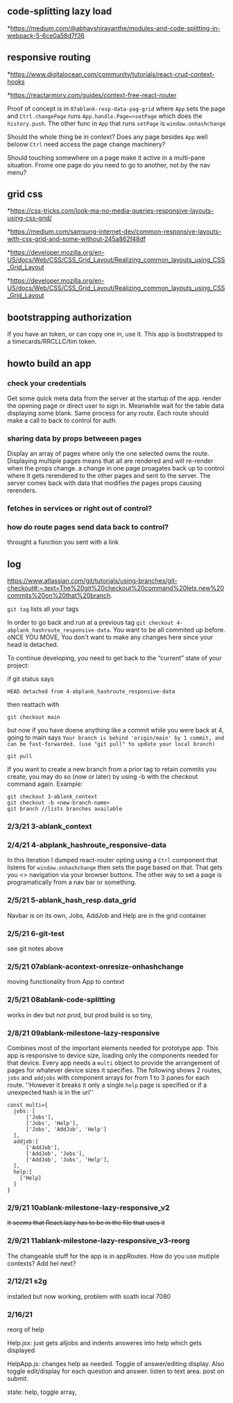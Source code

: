 ## code-splitting lazy load
*https://medium.com/@abhayshiravanthe/modules-and-code-splitting-in-webpack-5-6ce0a58d7f36

## responsive routing
*https://www.digitalocean.com/community/tutorials/react-crud-context-hooks

*https://reactarmory.com/guides/context-free-react-router

Proof of concept is in `07ablank-resp-data-pag-grid` where `App`  sets the page and `Ctrl.changePage` runs `App.handle.Page=>setPage` which does the `history.push`. The other func in `App` that runs `setPage` is `window.onhashchange`

Should the whole thing be in context? Does any page besides `App` well beloow `Ctrl` need access the page change machinery?

Should touching somewhere on a page make it active in a multi-pane situation. Frome one page do you need to go to another, not by the nav menu?


## grid css
*https://css-tricks.com/look-ma-no-media-queries-responsive-layouts-using-css-grid/

*https://medium.com/samsung-internet-dev/common-responsive-layouts-with-css-grid-and-some-without-245a862f48df

*https://developer.mozilla.org/en-US/docs/Web/CSS/CSS_Grid_Layout/Realizing_common_layouts_using_CSS_Grid_Layout

*https://developer.mozilla.org/en-US/docs/Web/CSS/CSS_Grid_Layout/Realizing_common_layouts_using_CSS_Grid_Layout


## bootstrapping authorization
If you have an token, or can copy one in, use it. This app is bootstrapped to a timecards/RRCLLC/tim token.

## howto build an app

### check your credentials
Get some quick meta data  from the server at the startup of the app. render the opening page or direct user to sign in. Meanwhile wait for the table data displaying some blank. Same process for any route. Each route should make a call to back to control for auth.
### sharing data by props betweeen pages
Display an array of pages where only the one selected owns the route. Displaying multiple pages means that all are rendered and will re-render when the props change. a change in one page proagates back up to control where it gets rerendered to the other pages and sent to the server. The server comes back with data that modifies the pages props causing rerenders.
### fetches in services or right out of control? 
### how do route pages send data back to control?
throught a function you sent with a link 

## log
https://www.atlassian.com/git/tutorials/using-branches/git-checkout#:~:text=The%20git%20checkout%20command%20lets,new%20commits%20on%20that%20branch.

`git tag` lists all your tags

In order to go back and run at a previous tag `git checkout 4-abplank_hashroute_responsive-data`. You want to be all commited up before. oNCE YOU MOVE, You don't want to make any changes here since your head is detached. 

To continue developing, you need to get back to the “current” state of your project: 

if git status says 

    HEAD detached from 4-abplank_hashroute_responsive-data

then reattach with
 
    git checkout main

but now if you have doene anything like a commit while you were back at 4, going to main says `Your branch is behind 'origin/main' by 1 commit, and can be fast-forwarded. (use "git pull" to update your local branch)`

    git pull

If you want to create a new branch from a prior tag to retain commits you create, you may do so (now or later) by using -b with the checkout command again. Example:

    git checkout 3-ablank_context
    git checkout -b <new-branch-name>
    git branch //lists branches available

### 2/3/21 3-ablank_context
### 2/4/21 4-abplank_hashroute_responsive-data
In this iteration I dumped react-router opting using a `Ctrl` component that listens for `window.onhashchange` then sets the page based on that. That gets you <> navigation via your browser buttons. The other way to set a page is programatically from a nav bar or something.
### 2/5/21 5-ablank_hash_resp.data_grid
Navbar is on its own, Jobs, AddJob and Help are in the grid container
### 2/5/21 6-git-test
see git notes above
### 2/5/21 07ablank-acontext-onresize-onhashchange
moving functionality from App to context
### 2/5/21 08ablank-code-splitting
works in dev but not prod, but prod build is so tiny, 
### 2/8/21 09ablank-milestone-lazy-responsive
Combines most of the important elements needed for prototype app. This app is responsive to device size, loading only the components needed for that device. Every app needs a `multi` object to provide the arrangement of pages for whatever device sizes it specifies. The following shows 2 routes, `jobs` and `addjobs` with component arrays for from 1 to 3 panes for each route. ''However it breaks it only a single `help` page is specified or if a unexpected hash is in the url''

    const multi={
      jobs: [
          ['Jobs'],
          ['Jobs', 'Help'],
          ['Jobs', 'AddJob', 'Help']
      ],
      addjob:[
          ['AddJob'],
          ['AddJob', 'Jobs'],
          ['AddJob', 'Jobs', 'Help'],
      ],
      help:[
        ['Help]
      ]
    }

### 2/9/21 10ablank-milestone-lazy-responsive_v2
<s>It seems that React.lazy has to be in the file that uses it</s>

### 2/9/21 11ablank-milestone-lazy-responsive_v3-reorg
The changeable stuff for the app is in appRoutes. How do you use mutiple contexts? Add hel next?

### 2/12/21 s2g 
installed but now working, problem with soath local 7080

### 2/16/21

reorg of help

Help.jsx: just gets alljobs and indents answeres into help which gets displayed

HelpApp.js: changes help as needed. Toggle of answer/editing display. Also toggle edit/display for each question and answer. listen to text area. post on submit.

state: help, toggle array, 


